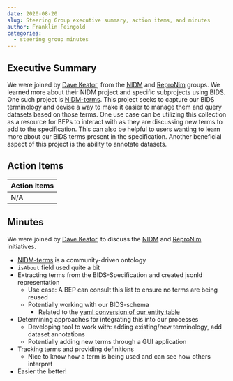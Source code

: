 ```yaml
---
date: 2020-08-20
slug: Steering Group executive summary, action items, and minutes
author: Franklin Feingold
categories:
  - steering group minutes
---
```




<!-- more -->



## Executive Summary

We were joined by [Dave Keator](https://faculty.sites.uci.edu/davidkeator/people/), from the [NIDM](http://nidm.nidash.org/) and [ReproNim](https://www.repronim.org/) groups. We learned more about their NIDM project and specific subprojects using BIDS. One such project is [NIDM-terms](https://github.com/incf-nidash/nidm-terms). This project seeks to capture our BIDS terminology and devise a way to make it easier to manage them and query datasets based on those terms. One use case can be utilizing this collection as a resource for BEPs to interact with as they are discussing new terms to add to the specification. This can also be helpful to users wanting to learn more about our BIDS terms present in the specification. Another beneficial aspect of this project is the ability to annotate datasets.

## Action Items

| Action items |
| -------- |
| N/A    |

## Minutes

We were joined by [Dave Keator](https://faculty.sites.uci.edu/davidkeator/people/), to discuss the [NIDM](http://nidm.nidash.org/) and [ReproNim](https://www.repronim.org/) initiatives.
- [NIDM-terms](https://github.com/incf-nidash/nidm-terms) is a community-driven ontology
- `isAbout` field used quite a bit
- Extracting terms from the BIDS-Specification and created jsonld representation
  - Use case: A BEP can consult this list to ensure no terms are being reused
  - Potentially working with our BIDS-schema
    - Related to the [yaml conversion of our entity table](https://github.com/bids-standard/bids-specification/pull/475)
- Determining approaches for integrating this into our processes
  - Developing tool to work with: adding existing/new terminology, add dataset annotations
  - Potentially adding new terms through a GUI application
- Tracking terms and providing definitions
  - Nice to know how a term is being used and can see how others interpret
- Easier the better!
